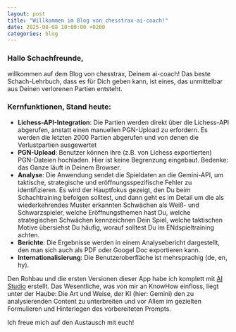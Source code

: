 ```yaml
---
layout: post
title: "Willkommen im Blog von chesstrax-ai-coach!"
date: 2025-08-08 10:00:00 +0200
categories: blog
---
```



### Hallo Schachfreunde,

willkommen auf dem Blog von chesstrax, Deinem ai-coach!
Das beste Schach-Lehrbuch, dass es für Dich geben kann, ist eines, das unmittelbar aus Deinen verlorenen Partien entsteht.

### Kernfunktionen, Stand heute:

- **Lichess-API-Integration**: Die Partien werden direkt über die Lichess-API abgerufen, anstatt einen manuellen PGN-Upload zu erfordern. Es werden die letzten 2000 Partien abgerufen und von denen die Verlustpartien ausgewertet
- **PGN-Upload**: Benutzer können ihre (z.B. von Lichess exportierten) PGN-Dateien hochladen. Hier ist keine Begrenzung eingebaut. Bedenke: das Ganze läuft in Deinem Browser. 
- **Analyse**: Die Anwendung sendet die Spieldaten an die Gemini-API, um taktische, strategische und eröffnungsspezifische Fehler zu identifizieren. Es wird der Hauptfokus gezeigt, den Du beim Schachtraining befolgen solltest, und dann geht es im Detail um die als wiederkehrendes Muster erkannten Schwächen als Weiß- und Schwarzspieler, welche Eröffnungsthemen hast Du, welche strategischen Schwächen kennzeichnen Dein Spiel, welche taktischen Motive übersiehst Du häufig, worauf solltest Du im ENdspieltraining achten.
- **Berichte**: Die Ergebnisse werden in einem Analysebericht dargestellt, den man sich auch als PDF oder Googel Doc exportieren kann.
- **Internationalisierung**: Die Benutzeroberfläche ist mehrsprachig (de, en, hy).

Den Rohbau und die ersten Versionen dieser App habe ich komplett mit [AI Studio](https://aistudio.google.com/) erstellt. Das Wesentliche, was von mir an KnowHow einfloss, liegt unter der Haube: Die Art und Weise, der KI (hier: Gemini) den zu analysierenden Content zu unterbreiten und vor Allem im gezielten Formulieren und Hinterlegen des vorbereiteten Prompts.

Ich freue mich auf den Austausch mit euch!
